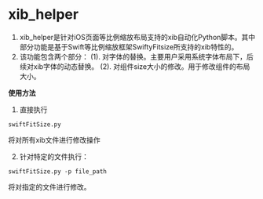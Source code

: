# xib_helper

1. xib_helper是针对iOS页面等比例缩放布局支持的xib自动化Python脚本。其中部分功能是基于Swift等比例缩放框架SwiftyFitsize所支持的xib特性的。
2. 该功能包含两个部分：
(1). 对字体的替换。主要用户采用系统字体布局下，后续对xib字体的动态替换。
(2). 对组件size大小的修改。用于修改组件的布局大小。

**使用方法**

1. 直接执行
```
swiftFitSize.py
```
将对所有xib文件进行修改操作

2. 针对特定的文件执行：
```
swiftFitSize.py -p file_path
```
将对指定的文件进行修改。




